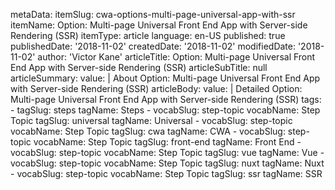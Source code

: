 metaData:
    itemSlug: cwa-options-multi-page-universal-app-with-ssr
    itemName: Option: Multi-page Universal Front End App with Server-side Rendering (SSR)
    itemType: article
    language: en-US
    published: true
    publishedDate: '2018-11-02'
    createdDate: '2018-11-02'
    modifiedDate: '2018-11-02'
author: 'Victor Kane'
articleTitle: Option: Multi-page Universal Front End App with Server-side Rendering (SSR)
articleSubTitle: null
articleSummary:
    value: |
        About Option: Multi-page Universal Front End App with Server-side Rendering (SSR)
articleBody:
    value: |
        Detailed Option: Multi-page Universal Front End App with Server-side Rendering (SSR)
tags:
    - tagSlug: steps
      tagName: Steps
    - vocabSlug: step-topic
      vocabName: Step Topic
      tagSlug: universal
      tagName: Universal
    - vocabSlug: step-topic
      vocabName: Step Topic
      tagSlug: cwa
      tagName: CWA
    - vocabSlug: step-topic
      vocabName: Step Topic
      tagSlug: front-end
      tagName: Front End
    - vocabSlug: step-topic
      vocabName: Step Topic
      tagSlug: vue
      tagName: Vue
    - vocabSlug: step-topic
      vocabName: Step Topic
      tagSlug: nuxt
      tagName: Nuxt
    - vocabSlug: step-topic
      vocabName: Step Topic
      tagSlug: ssr
      tagName: SSR
